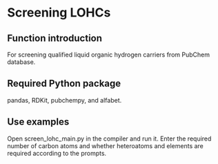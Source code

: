 Screening LOHCs
======
Function introduction
---
  For screening qualified liquid organic hydrogen carriers from PubChem database.
  
Required Python package
---
  pandas, RDKit, pubchempy, and alfabet.

Use examples
---
  Open screen_lohc_main.py in the compiler and run it. Enter the required number of carbon atoms and whether heteroatoms and elements are required according to the prompts.
